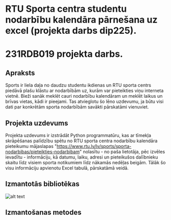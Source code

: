 # RTU Sporta centra studentu nodarbību kalendāra pārnešana uz excel (projekta darbs dip225).
# 231RDB019 projekta darbs.

## Apraksts
Sports ir liela daļa no daudzu studentu ikdienas un RTU sporta centrs piedāvā plašu klāstu ar nodarbībām uz, kurām var pieteikties viņu interneta vietnē.
Bieži sanāk meklēt cauri nodarbību kalendāram un meklēt laikus un brīvas vietas, kādi ir pieejami.
Tas atvieglotu šo lēno uzdevumu, ja būtu visi dati par konkrētām sporta nodarbībām savākti pārskatāmi vienuviet.
## Projekta uzdevums
Projekta uzdevums ir izstrādāt Python programmatūru, kas ar tīmekļa skrāpēšanas palīdzību spētu no RTU sporta centra nodarbību kalendāra pieteikumu mājaslapas "https://www.rtu.lv/lv/sports/sporta-nodarbibas/pieteikties-nodarbibam" nolasītu - no paša lietotāja, pēc izvēles ievadītu - informāciju, kā datumu, laiku, adresi un pieteikušos dalībnieku skaitu līdz visiem sporta notikumiem līdz nākamās nedēļas beigām. Tālāk šo visu informāciju apvienotu Excel tabulā, pārskatāmā veidā.
## Izmantotās bibliotēkas
![alt text]()
## Izmantošanas metodes



